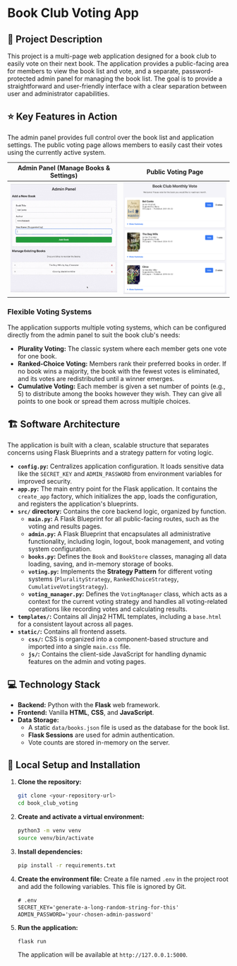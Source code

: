 # Book Club Voting App

## 📖 Project Description

This project is a multi-page web application designed for a book club to easily vote on their next book. The application provides a public-facing area for members to view the book list and vote, and a separate, password-protected admin panel for managing the book list. The goal is to provide a straightforward and user-friendly interface with a clear separation between user and administrator capabilities.

## ⭐ Key Features in Action

The admin panel provides full control over the book list and application settings. The public voting page allows members to easily cast their votes using the currently active system.

| Admin Panel (Manage Books & Settings)         | Public Voting Page                        |
| --------------------------------------------- | ----------------------------------------- |
| <img src="assets/admin_screen_recording.gif" alt="Admin panel demo showing adding, deleting, and reordering books" width="400"> | <img src="assets/voting_page.png" alt="Public voting page with book list" width="400"> |

### Flexible Voting Systems

The application supports multiple voting systems, which can be configured directly from the admin panel to suit the book club's needs:

*   **Plurality Voting:** The classic system where each member gets one vote for one book.
*   **Ranked-Choice Voting:** Members rank their preferred books in order. If no book wins a majority, the book with the fewest votes is eliminated, and its votes are redistributed until a winner emerges.
*   **Cumulative Voting:** Each member is given a set number of points (e.g., 5) to distribute among the books however they wish. They can give all points to one book or spread them across multiple choices.

## 🏗️ Software Architecture

The application is built with a clean, scalable structure that separates concerns using Flask Blueprints and a strategy pattern for voting logic.

*   **`config.py`:** Centralizes application configuration. It loads sensitive data like the `SECRET_KEY` and `ADMIN_PASSWORD` from environment variables for improved security.
*   **`app.py`:** The main entry point for the Flask application. It contains the `create_app` factory, which initializes the app, loads the configuration, and registers the application's blueprints.
*   **`src/` directory:** Contains the core backend logic, organized by function.
    *   **`main.py`:** A Flask Blueprint for all public-facing routes, such as the voting and results pages.
    *   **`admin.py`:** A Flask Blueprint that encapsulates all administrative functionality, including login, logout, book management, and voting system configuration.
    *   **`books.py`:** Defines the `Book` and `BookStore` classes, managing all data loading, saving, and in-memory storage of books.
    *   **`voting.py`:** Implements the **Strategy Pattern** for different voting systems (`PluralityStrategy`, `RankedChoiceStrategy`, `CumulativeVotingStrategy`).
    *   **`voting_manager.py`:** Defines the `VotingManager` class, which acts as a context for the current voting strategy and handles all voting-related operations like recording votes and calculating results.
*   **`templates/`:** Contains all Jinja2 HTML templates, including a `base.html` for a consistent layout across all pages.
*   **`static/`:** Contains all frontend assets.
    *   **`css/`:** CSS is organized into a component-based structure and imported into a single `main.css` file.
    *   **`js/`:** Contains the client-side JavaScript for handling dynamic features on the admin and voting pages.

## 💻 Technology Stack

*   **Backend:** Python with the **Flask** web framework.
*   **Frontend:** Vanilla **HTML**, **CSS**, and **JavaScript**.
*   **Data Storage:**
    *   A static `data/books.json` file is used as the database for the book list.
    *   **Flask Sessions** are used for admin authentication.
    *   Vote counts are stored in-memory on the server.

## 🚀 Local Setup and Installation

1.  **Clone the repository:**
    ```bash
    git clone <your-repository-url>
    cd book_club_voting
    ```

2.  **Create and activate a virtual environment:**
    ```bash
    python3 -m venv venv
    source venv/bin/activate
    ```

3.  **Install dependencies:**
    ```bash
    pip install -r requirements.txt
    ```

4.  **Create the environment file:** Create a file named `.env` in the project root and add the following variables. This file is ignored by Git.
    ```
    # .env
    SECRET_KEY='generate-a-long-random-string-for-this'
    ADMIN_PASSWORD='your-chosen-admin-password'
    ```

5.  **Run the application:**
    ```bash
    flask run
    ```
    The application will be available at `http://127.0.0.1:5000`.